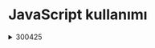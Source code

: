 <h1>JavaScript kullanımı</h1>

<details>
  <summary>300425</summary>
	<ul>
		<p><li>index:Bootstrap ile form kullanımı</li></p>
		<p><li>ornek1: JavaScript resim kullanımı</li></p>
    	<p><li>ornek2: JavaScript grup kullanarak resim eklemek</li></p>
	<ul>
</details>
